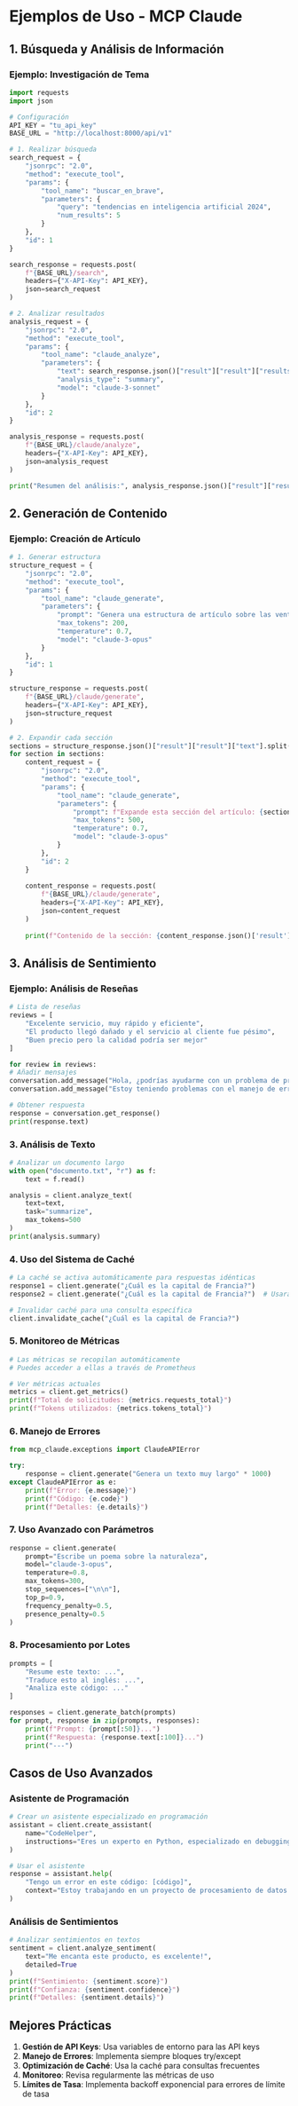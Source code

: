 # Ejemplos de Uso - MCP Claude

## 1. Búsqueda y Análisis de Información

### Ejemplo: Investigación de Tema

```python
import requests
import json

# Configuración
API_KEY = "tu_api_key"
BASE_URL = "http://localhost:8000/api/v1"

# 1. Realizar búsqueda
search_request = {
    "jsonrpc": "2.0",
    "method": "execute_tool",
    "params": {
        "tool_name": "buscar_en_brave",
        "parameters": {
            "query": "tendencias en inteligencia artificial 2024",
            "num_results": 5
        }
    },
    "id": 1
}

search_response = requests.post(
    f"{BASE_URL}/search",
    headers={"X-API-Key": API_KEY},
    json=search_request
)

# 2. Analizar resultados
analysis_request = {
    "jsonrpc": "2.0",
    "method": "execute_tool",
    "params": {
        "tool_name": "claude_analyze",
        "parameters": {
            "text": search_response.json()["result"]["result"]["results"][0]["description"],
            "analysis_type": "summary",
            "model": "claude-3-sonnet"
        }
    },
    "id": 2
}

analysis_response = requests.post(
    f"{BASE_URL}/claude/analyze",
    headers={"X-API-Key": API_KEY},
    json=analysis_request
)

print("Resumen del análisis:", analysis_response.json()["result"]["result"]["summary"])
```

## 2. Generación de Contenido

### Ejemplo: Creación de Artículo

```python
# 1. Generar estructura
structure_request = {
    "jsonrpc": "2.0",
    "method": "execute_tool",
    "params": {
        "tool_name": "claude_generate",
        "parameters": {
            "prompt": "Genera una estructura de artículo sobre las ventajas de la IA en la medicina",
            "max_tokens": 200,
            "temperature": 0.7,
            "model": "claude-3-opus"
        }
    },
    "id": 1
}

structure_response = requests.post(
    f"{BASE_URL}/claude/generate",
    headers={"X-API-Key": API_KEY},
    json=structure_request
)

# 2. Expandir cada sección
sections = structure_response.json()["result"]["result"]["text"].split("\n")
for section in sections:
    content_request = {
        "jsonrpc": "2.0",
        "method": "execute_tool",
        "params": {
            "tool_name": "claude_generate",
            "parameters": {
                "prompt": f"Expande esta sección del artículo: {section}",
                "max_tokens": 500,
                "temperature": 0.7,
                "model": "claude-3-opus"
            }
        },
        "id": 2
    }
    
    content_response = requests.post(
        f"{BASE_URL}/claude/generate",
        headers={"X-API-Key": API_KEY},
        json=content_request
    )
    
    print(f"Contenido de la sección: {content_response.json()['result']['result']['text']}")
```

## 3. Análisis de Sentimiento

### Ejemplo: Análisis de Reseñas

```python
# Lista de reseñas
reviews = [
    "Excelente servicio, muy rápido y eficiente",
    "El producto llegó dañado y el servicio al cliente fue pésimo",
    "Buen precio pero la calidad podría ser mejor"
]

for review in reviews:
# Añadir mensajes
conversation.add_message("Hola, ¿podrías ayudarme con un problema de programación?")
conversation.add_message("Estoy teniendo problemas con el manejo de errores en Python.")

# Obtener respuesta
response = conversation.get_response()
print(response.text)
```

### 3. Análisis de Texto

```python
# Analizar un documento largo
with open("documento.txt", "r") as f:
    text = f.read()

analysis = client.analyze_text(
    text=text,
    task="summarize",
    max_tokens=500
)
print(analysis.summary)
```

### 4. Uso del Sistema de Caché

```python
# La caché se activa automáticamente para respuestas idénticas
response1 = client.generate("¿Cuál es la capital de Francia?")
response2 = client.generate("¿Cuál es la capital de Francia?")  # Usará caché

# Invalidar caché para una consulta específica
client.invalidate_cache("¿Cuál es la capital de Francia?")
```

### 5. Monitoreo de Métricas

```python
# Las métricas se recopilan automáticamente
# Puedes acceder a ellas a través de Prometheus

# Ver métricas actuales
metrics = client.get_metrics()
print(f"Total de solicitudes: {metrics.requests_total}")
print(f"Tokens utilizados: {metrics.tokens_total}")
```

### 6. Manejo de Errores

```python
from mcp_claude.exceptions import ClaudeAPIError

try:
    response = client.generate("Genera un texto muy largo" * 1000)
except ClaudeAPIError as e:
    print(f"Error: {e.message}")
    print(f"Código: {e.code}")
    print(f"Detalles: {e.details}")
```

### 7. Uso Avanzado con Parámetros

```python
response = client.generate(
    prompt="Escribe un poema sobre la naturaleza",
    model="claude-3-opus",
    temperature=0.8,
    max_tokens=300,
    stop_sequences=["\n\n"],
    top_p=0.9,
    frequency_penalty=0.5,
    presence_penalty=0.5
)
```

### 8. Procesamiento por Lotes

```python
prompts = [
    "Resume este texto: ...",
    "Traduce esto al inglés: ...",
    "Analiza este código: ..."
]

responses = client.generate_batch(prompts)
for prompt, response in zip(prompts, responses):
    print(f"Prompt: {prompt[:50]}...")
    print(f"Respuesta: {response.text[:100]}...")
    print("---")
```

## Casos de Uso Avanzados

### Asistente de Programación

```python
# Crear un asistente especializado en programación
assistant = client.create_assistant(
    name="CodeHelper",
    instructions="Eres un experto en Python, especializado en debugging y optimización."
)

# Usar el asistente
response = assistant.help(
    "Tengo un error en este código: [código]",
    context="Estoy trabajando en un proyecto de procesamiento de datos."
)
```

### Análisis de Sentimientos

```python
# Analizar sentimientos en textos
sentiment = client.analyze_sentiment(
    text="Me encanta este producto, es excelente!",
    detailed=True
)
print(f"Sentimiento: {sentiment.score}")
print(f"Confianza: {sentiment.confidence}")
print(f"Detalles: {sentiment.details}")
```

## Mejores Prácticas

1. **Gestión de API Keys**: Usa variables de entorno para las API keys
2. **Manejo de Errores**: Implementa siempre bloques try/except
3. **Optimización de Caché**: Usa la caché para consultas frecuentes
4. **Monitoreo**: Revisa regularmente las métricas de uso
5. **Límites de Tasa**: Implementa backoff exponencial para errores de límite de tasa 